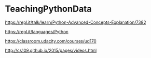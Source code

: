 # TeachingPythonData


https://repl.it/talk/learn/Python-Advanced-Concepts-Explanation/7382

https://repl.it/languages/Python

https://classroom.udacity.com/courses/ud170

http://cs109.github.io/2015/pages/videos.html
